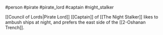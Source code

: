 #person #pirate #pirate_lord #captain #night_stalker

[[Council of Lords|Pirate Lord]] [[Captain]] of [[The Night Stalker]] likes to ambush ships at night, and prefers the east side of the [[2-Oshanan Trench]].